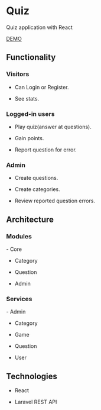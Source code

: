 # Quiz
Quiz application with React

[DEMO](http://quiz.sharkdev.eu)

<h2>Functionality</h2>
<h3>Visitors</h3>

- Can Login or Register. 

- See stats.
<h3>Logged-in users</h3>

- Play quiz(answer at questions).

- Gain points.

- Report question for error.
<h3>Admin</h3>

- Create questions.

- Create categories.

- Review reported question errors.

<h2>Architecture</h2>
<h3>Modules</h3>
- Core

- Category

- Question

- Admin
<h3>Services</h3>
- Admin

- Category

- Game

- Question
 
- User

<h2>Technologies</h2>

- React

- Laravel REST API
